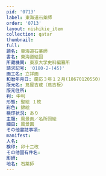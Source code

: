 ```yaml
---
pid: '0713'
label: 東海道石薬師
order: '0713'
layout: nishikie_item
collection: qatar
thumbnail: 
full: 
題名: 東海道石薬師
書名: 東海道絵図
所蔵機関: 東京大学史料編纂所
請求記号: '0180-2-(45)'
画工名: 立祥画
和暦年月日: 慶応３年１２月(18670120550)
版元名: 蔦屋吉蔵（蔦吉板）
版元住所: 
判: 中判
形態: 竪絵 １枚
彩色: 錦絵
検印状況: あり
主題: 風景画／名所図絵
細目: 風景画
その他書誌事項: 
manifest: 
人名: 
検印: 卯十二改
その他固有件名: 
彫師: 
地名: 石薬師
---
```

